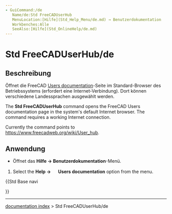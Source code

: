 ```yaml
---
- GuiCommand:/de
   Name/de:Std FreeCADUserHub
   MenuLocation:[Hilfe](Std_Help_Menu/de.md) → Benutzerdokumentation
   Workbenches:Alle
   SeeAlso:[Hilfe](Std_OnlineHelp/de.md)
---
```


# Std FreeCADUserHub/de


</div>


<div class="mw-translate-fuzzy">

## Beschreibung

Öffnet die FreeCAD [Users documentation](https://www.freecadweb.org/wiki/User_hub)-Seite im Standard-Browser des Betriebssystems (erfordert eine Internet-Verbindung). Dort können verschiedene Landessprachen ausgewählt werden.


</div>

The **Std FreeCADUserHub** command opens the FreeCAD Users documentation page in the system\'s default Internet browser. The command requires a working Internet connection.

Currently the command points to [<https://www.freecadweb.org/wiki/User_hub>](https://www.freecadweb.org/wiki/User_hub).


<div class="mw-translate-fuzzy">

## Anwendung

-   Öffnet das **Hilfe → Benutzerdokumentation**-Menü.


</div>

1.  Select the **Help → <img src="images/Std_FreeCADUserHub.svg" width=16px> Users documentation** option from the menu.





{{Std Base navi

}}

---
[documentation index](../README.md) > Std FreeCADUserHub/de
